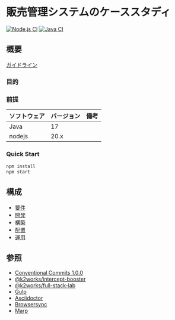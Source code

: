 # 販売管理システムのケーススタディ

[![Node.js CI](https://github.com/k2works/case-study-sales/actions/workflows/node.js.yml/badge.svg)](https://github.com/k2works/case-study-sales/actions/workflows/node.js.yml)
[![Java CI](https://github.com/k2works/case-study-sales/actions/workflows/gradle.yml/badge.svg)](https://github.com/k2works/case-study-sales/actions/workflows/gradle.yml)

## 概要

[ガイドライン](./docs/slides/PITCHME.md)

### 目的

### 前提

| ソフトウェア | バージョン | 備考 |
|:-------|:------| :--- |
| Java   | 17    |      |
| nodejs | 20.x  |      |

### Quick Start

```bash
npm install
npm start
```
## 構成

- [要件](./docs/req.adoc)
- [開発](./docs/dev.adoc)
- [構築](./docs/build.adoc)
- [配置](./docs/ship.adoc)
- [運用](./docs/run.adoc)

## 参照

- [Conventional Commits 1.0.0](https://www.conventionalcommits.org/ja/v1.0.0/)
- [@k2works/intercept-booster](https://www.npmjs.com/package/@k2works/intercept-booster)
- [@k2works/full-stack-lab](https://www.npmjs.com/package/@k2works/full-stack-lab)
- [Gulp](https://gulpjs.com/docs/en/getting-started/quick-start)
- [Asciidoctor](https://asciidoctor.org/)
- [Browsersync](https://browsersync.io/)
- [Marp](https://marp.app/)
